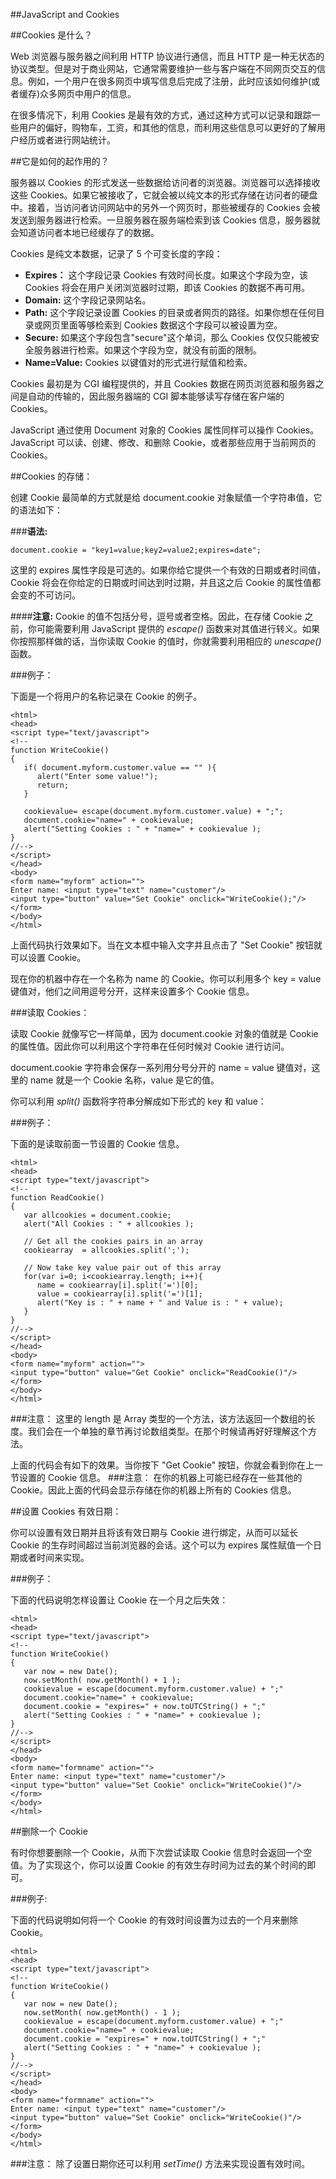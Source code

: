 ##JavaScript and Cookies

##Cookies 是什么？

Web 浏览器与服务器之间利用 HTTP 协议进行通信，而且 HTTP 是一种无状态的协议类型。但是对于商业网站，它通常需要维护一些与客户端在不同网页交互的信息。例如，一个用户在很多网页中填写信息后完成了注册，此时应该如何维护(或者缓存)众多网页中用户的信息。

在很多情况下，利用 Cookies 是最有效的方式，通过这种方式可以记录和跟踪一些用户的偏好，购物车，工资，和其他的信息，而利用这些信息可以更好的了解用户经历或者进行网站统计。

##它是如何的起作用的？


服务器以 Cookies 的形式发送一些数据给访问者的浏览器。浏览器可以选择接收这些 Cookies。如果它被接收了，它就会被以纯文本的形式存储在访问者的硬盘中。接着，当访问者访问网站中的另外一个网页时，那些被缓存的 Cookies 会被发送到服务器进行检索。一旦服务器在服务端检索到该 Cookies 信息，服务器就会知道访问者本地已经缓存了的数据。

Cookies 是纯文本数据，记录了 5 个可变长度的字段：

 - **Expires：** 这个字段记录 Cookies 有效时间长度。如果这个字段为空，该 Cookies 将会在用户关闭浏览器时过期，即该 Cookies 的数据不再可用。
 - **Domain:** 这个字段记录网站名。
 - **Path:** 这个字段记录设置 Cookies 的目录或者网页的路径。如果你想在任何目录或网页里面等够检索到 Cookies 数据这个字段可以被设置为空。
 - **Secure:** 如果这个字段包含"secure"这个单词，那么 Cookies 仅仅只能被安全服务器进行检索。如果这个字段为空，就没有前面的限制。
 - **Name=Value:** Cookies 以键值对的形式进行赋值和检索。

Cookies 最初是为 CGI 编程提供的，并且 Cookies 数据在网页浏览器和服务器之间是自动的传输的，因此服务器端的 CGI 脚本能够读写存储在客户端的 Cookies。

JavaScript 通过使用 Document 对象的 Cookies 属性同样可以操作 Cookies。JavaScript 可以读、创建、修改、和删除 Cookie，或者那些应用于当前网页的       Cookies。

##Cookies 的存储：

创建 Cookie 最简单的方式就是给 document.cookie 对象赋值一个字符串值，它的语法如下：

###**语法:**

```
document.cookie = "key1=value;key2=value2;expires=date";
```

这里的 expires 属性字段是可选的。如果你给它提供一个有效的日期或者时间值，Cookie 将会在你给定的日期或时间达到时过期，并且这之后 Cookie 的属性值都会变的不可访问。

####**注意:**
Cookie 的值不包括分号，逗号或者空格。因此，在存储 Cookie 之前，你可能需要利用 JavaScript 提供的  _escape()_ 函数来对其值进行转义。如果你按照那样做的话，当你读取 Cookie 的值时，你就需要利用相应的 _unescape()_ 函数。

###例子：

下面是一个将用户的名称记录在 Cookie 的例子。

```
<html>
<head>
<script type="text/javascript">
<!--
function WriteCookie()
{
   if( document.myform.customer.value == "" ){
      alert("Enter some value!");
      return;
   }

   cookievalue= escape(document.myform.customer.value) + ";";
   document.cookie="name=" + cookievalue;
   alert("Setting Cookies : " + "name=" + cookievalue );
}
//-->
</script>
</head>
<body>
<form name="myform" action="">
Enter name: <input type="text" name="customer"/>
<input type="button" value="Set Cookie" onclick="WriteCookie();"/>
</form>
</body>
</html>
```
上面代码执行效果如下。当在文本框中输入文字并且点击了 "Set Cookie" 按钮就可以设置 Cookie。


现在你的机器中存在一个名称为 name 的 Cookie。你可以利用多个 key = value 键值对，他们之间用逗号分开，这样来设置多个 Cookie 信息。

###读取 Cookies：

读取 Cookie 就像写它一样简单，因为 document.cookie 对象的值就是 Cookie 的属性值。因此你可以利用这个字符串在任何时候对 Cookie 进行访问。

document.cookie 字符串会保存一系列用分号分开的 name = value 键值对，这里的 name 就是一个 Cookie 名称，value 是它的值。

你可以利用 _split()_ 函数将字符串分解成如下形式的 key 和 value：

###例子：

下面的是读取前面一节设置的 Cookie 信息。

```
<html>
<head>
<script type="text/javascript">
<!--
function ReadCookie()
{
   var allcookies = document.cookie;
   alert("All Cookies : " + allcookies );

   // Get all the cookies pairs in an array
   cookiearray  = allcookies.split(';');

   // Now take key value pair out of this array
   for(var i=0; i<cookiearray.length; i++){
      name = cookiearray[i].split('=')[0];
      value = cookiearray[i].split('=')[1];
      alert("Key is : " + name + " and Value is : " + value);
   }
}
//-->
</script>
</head>
<body>
<form name="myform" action="">
<input type="button" value="Get Cookie" onclick="ReadCookie()"/>
</form>
</body>
</html>
```
###注意：
这里的 length 是 Array 类型的一个方法，该方法返回一个数组的长度。我们会在一个单独的章节再讨论数组类型。在那个时候请再好好理解这个方法。

上面的代码会有如下的效果。当你按下 "Get Cookie" 按钮，你就会看到你在上一节设置的 Cookie 信息。
###注意：
在你的机器上可能已经存在一些其他的 Cookie。因此上面的代码会显示存储在你的机器上所有的 Cookies 信息。

##设置 Cookies 有效日期：


你可以设置有效日期并且将该有效日期与 Cookie 进行绑定，从而可以延长 Cookie 的生存时间超过当前浏览器的会话。这个可以为 expires 属性赋值一个日期或者时间来实现。

###例子：

下面的代码说明怎样设置让 Cookie 在一个月之后失效：

```
<html>
<head>
<script type="text/javascript">
<!--
function WriteCookie()
{
   var now = new Date();
   now.setMonth( now.getMonth() + 1 ); 
   cookievalue = escape(document.myform.customer.value) + ";"
   document.cookie="name=" + cookievalue;
   document.cookie = "expires=" + now.toUTCString() + ";"
   alert("Setting Cookies : " + "name=" + cookievalue );
}
//-->
</script>
</head>
<body>
<form name="formname" action="">
Enter name: <input type="text" name="customer"/>
<input type="button" value="Set Cookie" onclick="WriteCookie()"/>
</form>
</body>
</html>
```

##删除一个 Cookie

有时你想要删除一个 Cookie，从而下次尝试读取 Cookie 信息时会返回一个空值。为了实现这个，你可以设置 Cookie 的有效生存时间为过去的某个时间的即可。

###例子:

下面的代码说明如何将一个 Cookie 的有效时间设置为过去的一个月来删除       Cookie。

```
<html>
<head>
<script type="text/javascript">
<!--
function WriteCookie()
{
   var now = new Date();
   now.setMonth( now.getMonth() - 1 ); 
   cookievalue = escape(document.myform.customer.value) + ";"
   document.cookie="name=" + cookievalue;
   document.cookie = "expires=" + now.toUTCString() + ";"
   alert("Setting Cookies : " + "name=" + cookievalue );
}
//-->
</script>
</head>
<body>
<form name="formname" action="">
Enter name: <input type="text" name="customer"/>
<input type="button" value="Set Cookie" onclick="WriteCookie()"/>
</form>
</body>
</html>
```
###注意：
除了设置日期你还可以利用 _setTime()_ 方法来实现设置有效时间。
